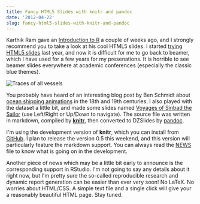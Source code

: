 ```yaml
---
title: Fancy HTML5 Slides with knitr and pandoc
date: '2012-04-22'
slug: fancy-html5-slides-with-knitr-and-pandoc
---
```


Karthik Ram gave an [Introduction to R](http://inundata.org/R_talks/meetup/) a couple of weeks ago, and I strongly recommend you to take a look at his cool HTML5 slides. I started [trying HTML5 slides](https://slides.yihui.org/2011-r-dev-lessons.html) last year, and now it is difficult for me to go back to beamer, which I have used for a few years for my presenations. It is horrible to see beamer slides everywhere at academic conferences (especially the classic blue themes).

![Traces of all vessels](https://db.yihui.org/imgur/CiY3K.png)

You probably have heard of an interesting blog post by Ben Schmidt about [ocean shipping animations](http://sappingattention.blogspot.co.uk/2012/04/visualizing-ocean-shipping.html) in the 18th and 19th centuries. I also played with the dataset a little bit, and made some slides named [Voyages of Sinbad the Sailor](/slides/stat585x-shipping-yihui-xie.html) (use Left/Right or Up/Down to navigate). The source file was written in markdown, compiled by [**knitr**](/knitr/), then converted to DZSlides by [pandoc](http://johnmacfarlane.net/pandoc/).

I'm using the development version of **knitr**, which you can install from [GitHub](https://github.com/yihui/knitr/#readme). I plan to release the version 0.5 this weekend, and this version will particularly feature the markdown support. You can always read the [NEWS](https://github.com/yihui/knitr/blob/master/NEWS) file to know what is going on in the development.

Another piece of news which may be a little bit early to announce is the corresponding support in RStudio. I'm not going to say any details about it right now, but I'm pretty sure the so-called reproducible research and dynamic report generation can be easier than ever very soon! No LaTeX. No worries about HTML/CSS. A simple text file and a single click will give your a reasonably beautiful HTML page. Stay tuned.

